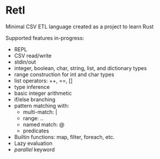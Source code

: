 # Retl
Minimal CSV ETL language created as a project to learn Rust

Supported features in-progress:
- REPL
- CSV read/write
- stdin/out
- integer, boolean, char, string, list, and dictionary types
- range construction for int and char types
- list operators: ++, ==, []
- type inference
- basic integer arithmetic
- if/else branching
- pattern matching with:
  * multi-match: |
  * range: ..
  * named match: @
  * predicates
- Builtin functions: map, filter, foreach, etc.
- Lazy evaluation
- *parallel* keyword
